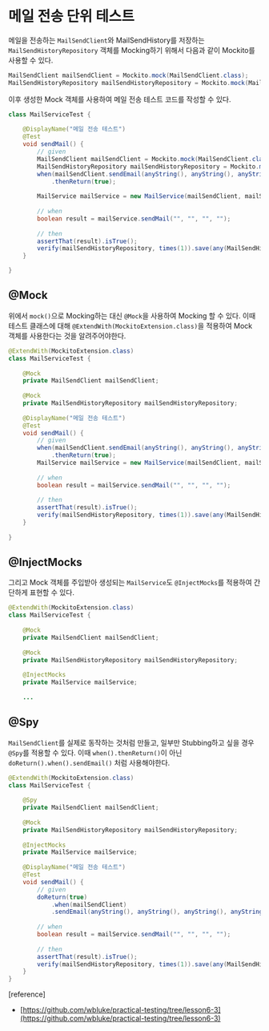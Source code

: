 # 메일 전송 단위 테스트

메일을 전송하는 `MailSendClient`와 MailSendHistory를 저장하는 `MailSendHistoryRepository` 객체를 Mocking하기 위해서 다음과 같이 Mockito를 사용할 수 있다.

```java
MailSendClient mailSendClient = Mockito.mock(MailSendClient.class);  
MailSendHistoryRepository mailSendHistoryRepository = Mockito.mock(MailSendHistoryRepository.class);
```

이후 생성한 Mock 객체를 사용하여 메일 전송 테스트 코드를 작성할 수 있다.

```java
class MailServiceTest {  
  
    @DisplayName("메일 전송 테스트")  
    @Test  
    void sendMail() {  
        // given  
        MailSendClient mailSendClient = Mockito.mock(MailSendClient.class);  
        MailSendHistoryRepository mailSendHistoryRepository = Mockito.mock(MailSendHistoryRepository.class);  
        when(mailSendClient.sendEmail(anyString(), anyString(), anyString(), anyString()))  
            .thenReturn(true);  
 
        MailService mailService = new MailService(mailSendClient, mailSendHistoryRepository);  
        
        // when  
        boolean result = mailService.sendMail("", "", "", "");  
  
        // then  
        assertThat(result).isTrue();  
        verify(mailSendHistoryRepository, times(1)).save(any(MailSendHistory.class));  
    }  

}
```

## @Mock

위에서 `mock()`으로 Mocking하는 대신 `@Mock`을 사용하여 Mocking 할 수 있다. 이때 테스트 클래스에 대해 `@ExtendWith(MockitoExtension.class)`을 적용하여 Mock 객체를 사용한다는 것을 알려주어야한다.

```java
@ExtendWith(MockitoExtension.class)  
class MailServiceTest {  
  
    @Mock  
    private MailSendClient mailSendClient;  
  
    @Mock  
    private MailSendHistoryRepository mailSendHistoryRepository;  
  
    @DisplayName("메일 전송 테스트")  
    @Test  
    void sendMail() {  
        // given  
		when(mailSendClient.sendEmail(anyString(), anyString(), anyString(), anyString()))  
		    .thenReturn(true); 
        MailService mailService = new MailService(mailSendClient, mailSendHistoryRepository);    
		  
        // when  
        boolean result = mailService.sendMail("", "", "", "");  
  
        // then  
        assertThat(result).isTrue();  
        verify(mailSendHistoryRepository, times(1)).save(any(MailSendHistory.class));  
    }  
  
}
```

## @InjectMocks

그리고 Mock 객체를 주입받아 생성되는 `MailService`도 `@InjectMocks`를 적용하여 간단하게 표현할 수 있다.

```java
@ExtendWith(MockitoExtension.class)  
class MailServiceTest {  
  
    @Mock  
    private MailSendClient mailSendClient;  
  
    @Mock  
    private MailSendHistoryRepository mailSendHistoryRepository;  
  
    @InjectMocks  
    private MailService mailService;
	
	...
```

## @Spy

`MailSendClient`를 실제로 동작하는 것처럼 만들고, 일부만 Stubbing하고 싶을 경우 `@Spy`를 적용할 수 있다. 이때 `when().thenReturn()`이 아닌 `doReturn().when().sendEmail()` 처럼 사용해야한다.

```java
@ExtendWith(MockitoExtension.class)  
class MailServiceTest {  
  
    @Spy  
    private MailSendClient mailSendClient;  
  
    @Mock  
    private MailSendHistoryRepository mailSendHistoryRepository;  
  
    @InjectMocks  
    private MailService mailService;  
  
    @DisplayName("메일 전송 테스트")  
    @Test  
    void sendMail() {  
        // given  
        doReturn(true)  
            .when(mailSendClient)  
            .sendEmail(anyString(), anyString(), anyString(), anyString());  
  
        // when  
        boolean result = mailService.sendMail("", "", "", "");  
  
        // then  
        assertThat(result).isTrue();  
        verify(mailSendHistoryRepository, times(1)).save(any(MailSendHistory.class));  
    }  
}
```


[reference]
- [https://github.com/wbluke/practical-testing/tree/lesson6-3](https://github.com/wbluke/practical-testing/tree/lesson6-3)
